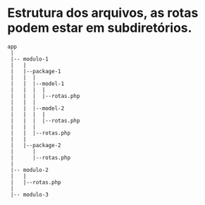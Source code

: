 # Estrutura dos arquivos, as rotas podem estar em subdiretórios.
``` 
app
 |
 |-- modulo-1
 |   |
 |   |--package-1
 |   |  |
 |   |  |--model-1
 |   |  |  |
 |   |  |  |--rotas.php
 |   |  |
 |   |  |--model-2 
 |   |  |  |
 |   |  |  |--rotas.php
 |   |  |
 |   |  |--rotas.php
 |   |  
 |   |--package-2
 |      |
 |      |--rotas.php
 |   
 |-- modulo-2
 |   |
 |   |--rotas.php
 |
 |-- modulo-3
```



